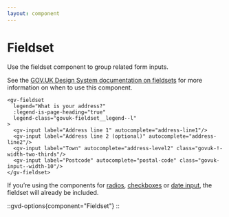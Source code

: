```yaml
---
layout: component
---
```


# Fieldset

Use the fieldset component to group related form inputs.

See the [GOV.UK Design System documentation on fieldsets](https://design-system.service.gov.uk/components/fieldset/)
for more information on when to use this component.

```vue
<gv-fieldset 
  legend="What is your address?" 
  :legend-is-page-heading="true" 
  legend-class="govuk-fieldset__legend--l"
>
  <gv-input label="Address line 1" autocomplete="address-line1"/>
  <gv-input label="Address line 2 (optional)" autocomplete="address-line2"/>
  <gv-input label="Town" autocomplete="address-level2" class="govuk-!-width-two-thirds"/>
  <gv-input label="Postcode" autocomplete="postal-code" class="govuk-input--width-10"/>
</gv-fieldset>
```

If you’re using the components for [radios](/components/radios), [checkboxes](/components/checkboxes) or 
[date input](/components/date-input), the fieldset will already be included.

::gvd-options{component="Fieldset"}
::
